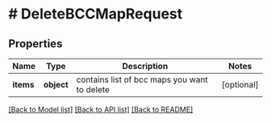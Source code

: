 # # DeleteBCCMapRequest

## Properties

Name | Type | Description | Notes
------------ | ------------- | ------------- | -------------
**items** | **object** | contains list of bcc maps you want to delete | [optional]

[[Back to Model list]](../../README.md#models) [[Back to API list]](../../README.md#endpoints) [[Back to README]](../../README.md)
